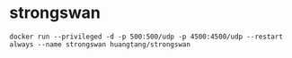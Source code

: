 # strongswan


`docker run --privileged -d -p 500:500/udp -p 4500:4500/udp --restart always --name strongswan huangtang/strongswan`



